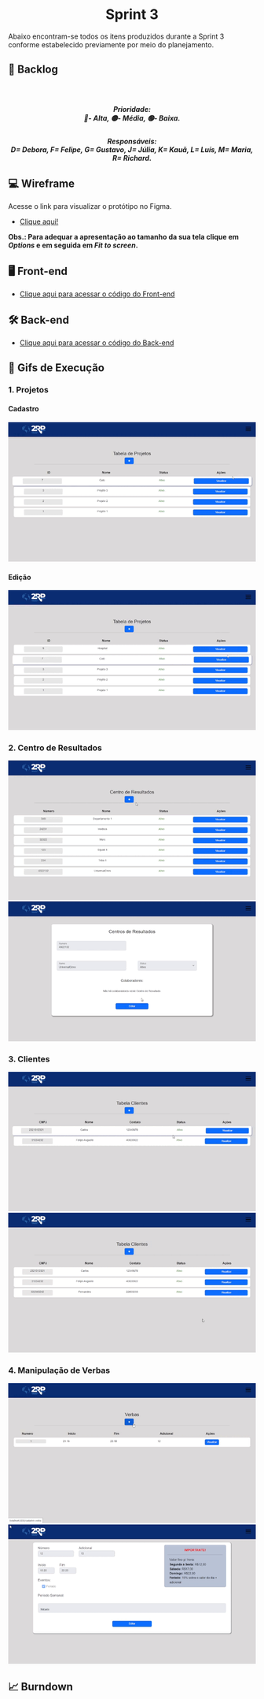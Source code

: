 <h1 align="center"> 
  Sprint 3
</h1>

Abaixo encontram-se todos os itens produzidos durante a Sprint 3 conforme estabelecido previamente por meio do planejamento.

## :page_with_curl: Backlog
<h5 align="center"><img src = " " width="50%"></h5>

<h5 align="center">Prioridade:<br>
🔴- Alta,
🟡- Média,
🟢- Baixa.<br></h5>
<h5 align="center">Responsáveis:<br>
D= Debora, F= Felipe, G= Gustavo, J= Júlia, K= Kauã, L= Luís, M= Maria, R= Richard.</h5>

## :computer: Wireframe

Acesse o link para visualizar o protótipo no Figma. 

* [Clique aqui!](https://www.figma.com/proto/BN2VIrDesZK10U4zUvieGA/2RP?node-id=61%3A1454&scaling=min-zoom&page-id=0%3A1)  

**Obs.: Para adequar a apresentação ao tamanho da sua tela clique em _Options_ e em seguida em _Fit to screen_.**

## 🖥️ Front-end 

* [Clique aqui para acessar o código do Front-end ](https://github.com/Inodevs-4/Front-End)

## 🛠️ Back-end
* [Clique aqui para acessar o código do Back-end ](https://github.com/Inodevs-4/Back-End)

## 🎥 Gifs de Execução

### 1. Projetos
#### Cadastro
![Cadastro de Projeto](https://github.com/Inodevs-4/2RP/blob/main/Sprint%203/Gifs/Projeto_Cadastro.gif?raw=true)
#### Edição
![Edição de Projeto](https://github.com/Inodevs-4/2RP/blob/main/Sprint%203/Gifs/Projeto_Editar.gif?raw=true)
### 2. Centro de Resultados
![Cadastro de CR](https://github.com/Inodevs-4/2RP/blob/main/Sprint%203/Gifs/Cr_Cadastro.gif?raw=true)
![Edição de CR](https://github.com/Inodevs-4/2RP/blob/main/Sprint%203/Gifs/Cr_Editar.gif?raw=true)
### 3. Clientes 
![Cadastro de Cliente](https://github.com/Inodevs-4/2RP/blob/main/Sprint%203/Gifs/Cliente_Cadastro.gif?raw=true)
![Edição de Cliente](https://github.com/Inodevs-4/2RP/blob/main/Sprint%203/Gifs/Cliente_Editar.gif?raw=true)

### 4. Manipulação de Verbas
![Cadastro de Verba](https://github.com/Inodevs-4/2RP/blob/main/Sprint%203/Gifs/Manipulacao_Cadastro.gif?raw=true)
![Edição de Verba](https://github.com/Inodevs-4/2RP/blob/main/Sprint%203/Gifs/Manipulacao_Editar.gif?raw=true)
## 📈 Burndown
<img src = " ">

